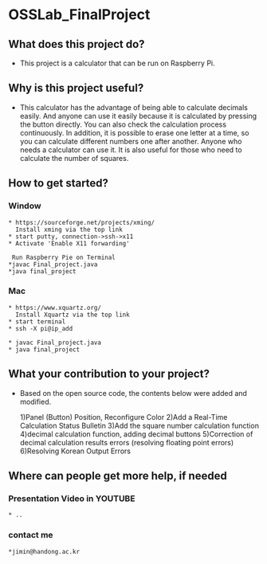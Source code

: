 # OSSLab_FinalProject

## What does this project do? 
  * This project is a calculator that can be run on Raspberry Pi.


## Why is this project useful?
  * This calculator has the advantage of being able to calculate decimals easily. And anyone can use it easily because it is calculated by pressing the button directly. You can also check the calculation process continuously. In addition, it is possible to erase one letter at a time, so you can calculate different numbers one after another.
    Anyone who needs a calculator can use it. It is also useful for those who need to calculate the number of squares.
  
  
## How to get started?
  ### Window
    * https://sourceforge.net/projects/xming/
      Install xming via the top link
    * start putty, connection->ssh->x11
    * Activate 'Enable X11 forwarding'
     
     Run Raspberry Pie on Terminal
    *javac Final_project.java
    *java final_project
    
  ### Mac
    * https://www.xquartz.org/
      Install Xquartz via the top link
    * start terminal
    * ssh -X pi@ip_add
     
    * javac Final_project.java
    * java final_project
    

## What your contribution to your project?
  
  * Based on the open source code, the contents below were added and modified.

    1)Panel (Button) Position, Reconfigure Color 
    2)Add a Real-Time Calculation Status Bulletin 
    3)Add the square number calculation function
    4)decimal calculation function, adding decimal buttons
    5)Correction of decimal calculation results errors (resolving floating point errors) 
    6)Resolving Korean Output Errors



## Where can people get more help, if needed
  ### Presentation Video in YOUTUBE
    * ..
  ### contact me
    *jimin@handong.ac.kr
  



